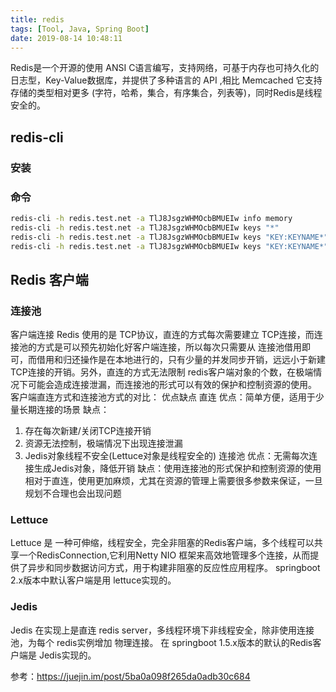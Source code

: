 ```yaml
---
title: redis
tags: [Tool, Java, Spring Boot]
date: 2019-08-14 10:48:11
---
```


Redis是一个开源的使用 ANSI C语言编写，支持网络，可基于内存也可持久化的日志型，Key-Value数据库，并提供了多种语言的 API ,相比 Memcached 它支持存储的类型相对更多 (字符，哈希，集合，有序集合，列表等)，同时Redis是线程安全的。

## redis-cli

### 安装

### 命令
```sh
redis-cli -h redis.test.net -a TlJ8JsgzWHMOcbBMUEIw info memory
redis-cli -h redis.test.net -a TlJ8JsgzWHMOcbBMUEIw keys "*"
redis-cli -h redis.test.net -a TlJ8JsgzWHMOcbBMUEIw keys "KEY:KEYNAME*"
redis-cli -h redis.test.net -a TlJ8JsgzWHMOcbBMUEIw keys "KEY:KEYNAME*" | xargs redis-cli -h redis.test.net -a TlJ8JsgzWHMOcbBMUEIw del
```

## Redis 客户端

### 连接池
客户端连接 Redis 使用的是 TCP协议，直连的方式每次需要建立 TCP连接，而连接池的方式是可以预先初始化好客户端连接，所以每次只需要从 连接池借用即可，而借用和归还操作是在本地进行的，只有少量的并发同步开销，远远小于新建TCP连接的开销。另外，直连的方式无法限制 redis客户端对象的个数，在极端情况下可能会造成连接泄漏，而连接池的形式可以有效的保护和控制资源的使用。
客户端直连方式和连接池方式的对比：
优点缺点
直连
优点：简单方便，适用于少量长期连接的场景
缺点：
1. 存在每次新建/关闭TCP连接开销 
2. 资源无法控制，极端情况下出现连接泄漏 
3. Jedis对象线程不安全(Lettuce对象是线程安全的)
连接池
优点：无需每次连接生成Jedis对象，降低开销 
缺点：使用连接池的形式保护和控制资源的使用相对于直连，使用更加麻烦，尤其在资源的管理上需要很多参数来保证，一旦规划不合理也会出现问题

### Lettuce
Lettuce 是 一种可伸缩，线程安全，完全非阻塞的Redis客户端，多个线程可以共享一个RedisConnection,它利用Netty NIO 框架来高效地管理多个连接，从而提供了异步和同步数据访问方式，用于构建非阻塞的反应性应用程序。
springboot 2.x版本中默认客户端是用 lettuce实现的。

### Jedis
Jedis 在实现上是直连 redis server，多线程环境下非线程安全，除非使用连接池，为每个 redis实例增加 物理连接。
在 springboot 1.5.x版本的默认的Redis客户端是 Jedis实现的。

参考：https://juejin.im/post/5ba0a098f265da0adb30c684

